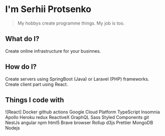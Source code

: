 # I'm Serhii Protsenko
> My hobbys create programme things. My job is too.
## What do I?
Create online infrastructure for your businnes.
## How do I?
Create servers using SpringBoot (Java) or Laravel (PHP) frameworks.
Create client part using React.
## Things I code with
![React] Docker github actions Google Cloud Platform TypeScript Insomnia Apollo Heroku redux ReactiveX GraphQL Sass Styled Components git NestJs angular npm html5 Brave browser Rollup d3js Prettier MongoDB Nodejs